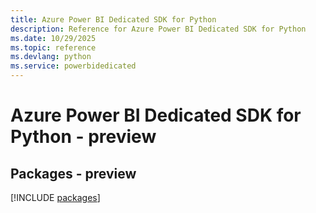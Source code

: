 ```yaml
---
title: Azure Power BI Dedicated SDK for Python
description: Reference for Azure Power BI Dedicated SDK for Python
ms.date: 10/29/2025
ms.topic: reference
ms.devlang: python
ms.service: powerbidedicated
---
```

# Azure Power BI Dedicated SDK for Python - preview
## Packages - preview
[!INCLUDE [packages](power-bi-dedicated-index.md)]